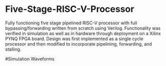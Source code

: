 # Five-Stage-RISC-V-Processor
Fully functioning five stage pipelined RISC-V processor with full bypassing/forwarding written from scratch using Verilog. Functionality was verified in simulation as well as in hardware through deployment on a Xilinx PYNQ FPGA board. Design was first implemented as a single cycle processor and then modified to incorporate pipelining, forwarding, and stalling.

#Simulation Waveforms
